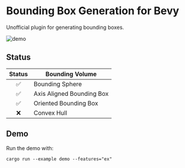 # Bounding Box Generation for Bevy

Unofficial plugin for generating bounding boxes.

![demo](docs/animation.png)

## Status

| Status | Bounding Volume |
|:-:|----------------------------|
| ✅ | Bounding Sphere            |
| ✅ | Axis Aligned Bounding Box  |
| ✅ | Oriented Bounding Box      |
| ❌ | Convex Hull                |

## Demo

Run the demo with:

```shell
cargo run --example demo --features="ex"
```